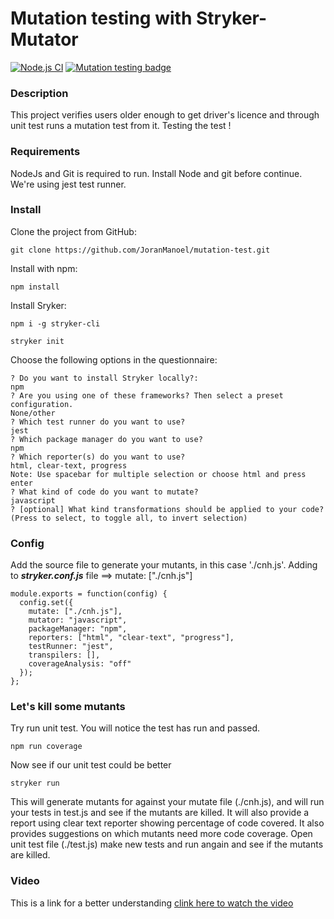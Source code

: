 # Mutation testing with Stryker-Mutator

[![Node.js CI](https://github.com/JoranManoel/mutation-test/actions/workflows/node.js.yml/badge.svg)](https://github.com/JoranManoel/mutation-test/actions/workflows/node.js.yml)
[![Mutation testing badge](https://img.shields.io/endpoint?style=flat&url=https%3A%2F%2Fbadge-api.stryker-mutator.io%2Fgithub.com%2FJoranManoel%2Fmutation-test%2Fmain)](https://dashboard.stryker-mutator.io/reports/github.com/JoranManoel/mutation-test/main)


### Description
This project verifies users older enough to get driver's licence and through unit test runs a mutation test from it. Testing the test !

### Requirements
NodeJs and Git is required to run. 
Install Node and git before continue.
We're using jest test runner.

### Install
Clone the project from GitHub:
~~~
git clone https://github.com/JoranManoel/mutation-test.git
~~~

Install with npm:
~~~
npm install
~~~

Install Sryker:
~~~
npm i -g stryker-cli
~~~

~~~
stryker init
~~~

Choose the following options in the questionnaire:

```
? Do you want to install Stryker locally?: 
npm
? Are you using one of these frameworks? Then select a preset configuration. 
None/other
? Which test runner do you want to use? 
jest
? Which package manager do you want to use?
npm
? Which reporter(s) do you want to use? 
html, clear-text, progress
Note: Use spacebar for multiple selection or choose html and press enter
? What kind of code do you want to mutate?
javascript
? [optional] What kind transformations should be applied to your code?
(Press to select, to toggle all, to invert selection)
```

### Config

Add the source file to generate your mutants, in this case './cnh.js'. 
Adding to ***stryker.conf.js*** file ==> mutate: ["./cnh.js"]

```
module.exports = function(config) {
  config.set({
    mutate: ["./cnh.js"],
    mutator: "javascript",
    packageManager: "npm",
    reporters: ["html", "clear-text", "progress"],
    testRunner: "jest",
    transpilers: [],
    coverageAnalysis: "off"
  });
};
```
### Let's kill some mutants

Try run unit test. You will notice the test has run and passed.
~~~
npm run coverage
~~~
Now see if our unit test could be better
~~~
stryker run
~~~

This will generate mutants for against your mutate file (./cnh.js), and will run your tests in test.js and see if the mutants are killed. It will also provide a report using clear text reporter showing percentage of code covered. It also provides suggestions on which mutants need more code coverage.
Open unit test file (./test.js) make new tests and run angain and see if the mutants are killed.

### Video 

This is a link for a better understanding
[clink here to watch the video](https://drive.google.com/file/d/1tvEk7weoDptfU95FFWEWlzeMtjtAXbCC/view?usp=sharing)